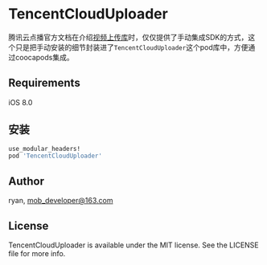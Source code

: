 # TencentCloudUploader

腾讯云点播官方文档在介绍[视频上传库](https://cloud.tencent.com/document/product/266/13793)时，仅仅提供了手动集成SDK的方式，这个只是把手动安装的细节封装进了`TencentCloudUploader`这个pod库中，方便通过coocapods集成。

## Requirements

iOS 8.0

## 安装

```ruby
use_modular_headers!
pod 'TencentCloudUploader'
```

## Author

ryan, mob_developer@163.com

## License

TencentCloudUploader is available under the MIT license. See the LICENSE file for more info.
